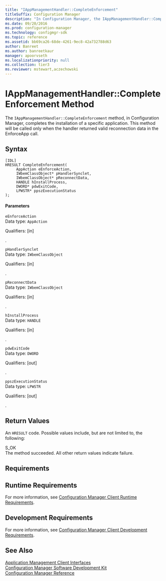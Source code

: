 ```yaml
---
title: "IAppManagementHandler::CompleteEnforcement"
titleSuffix: Configuration Manager
description: "In Configuration Manager, the IAppManagementHandler::CompleteEnforcement method completes the installation of a specific application. This method will be called only when the handler returned valid reconnection data in the EnforceApp call."
ms.date: 09/20/2016
ms.prod: configuration-manager
ms.technology: configmgr-sdk
ms.topic: reference
ms.assetid: bb69ca26-68de-4261-9ec8-42a732788d63
author: Banreet
ms.author: banreetkaur
manager: apoorvseth
ms.localizationpriority: null
ms.collection: tier3
ms.reviewer: mstewart,aczechowski
---
```

# IAppManagementHandler::CompleteEnforcement Method
The `IAppManagementHandler::CompleteEnforcement` method, in Configuration Manager, completes the installation of a specific application. This method will be called only when the handler returned valid reconnection data in the EnforceApp call.  

## Syntax  

```  
[IDL]  
HRESULT CompleteEnforcement(  
     AppAction eEnforceAction,  
     IWbemClassObject* pHandlerSynclet,  
     IWbemClassObject* pReconnectData,  
     HANDLE hInstallProcess,  
     DWORD* pdwExitCode,  
     LPWSTR* ppszExecutionStatus  
);  
```  

#### Parameters  
 `eEnforceAction`  
 Data type: `AppAction`  

 Qualifiers: [in]  

 .   

 `pHandlerSynclet`  
 Data type: `IWbemClassObject`  

 Qualifiers: [in]  

 .   

 `pReconnectData`  
 Data type: `IWbemClassObject`  

 Qualifiers: [in]  

 .   

 `hInstallProcess`  
 Data type: `HANDLE`  

 Qualifiers: [in]  

 .   

 `pdwExitCode`  
 Data type: `DWORD`  

 Qualifiers: [out]  

 .   

 `ppszExecutionStatus`  
 Data type: `LPWSTR`  

 Qualifiers: [out]  

 .   

## Return Values  
 An `HRESULT` code. Possible values include, but are not limited to, the following:  

 S_OK  
 The method succeeded. All other return values indicate failure.  

## Requirements  

## Runtime Requirements  
 For more information, see [Configuration Manager Client Runtime Requirements](../../../../../develop/core/reqs/client-runtime-requirements.md).  

## Development Requirements  
 For more information, see [Configuration Manager Client Development Requirements](../../../../../develop/core/reqs/client-development-requirements.md).  

## See Also  
 [Application Management Client Interfaces](../../../../../develop/reference/core/clients/client-classes/application-management-client-interfaces.md)   
 [Configuration Manager Software Development Kit](../../../../../develop/core/misc/system-center-configuration-manager-sdk.md)   
 [Configuration Manager Reference](../../../../../develop/reference/configuration-manager-reference.md)
